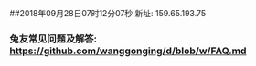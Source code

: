 ##2018年09月28日07时12分07秒 新址: 159.65.193.75
### 兔友常见问题及解答: https://github.com/wanggonging/d/blob/w/FAQ.md

